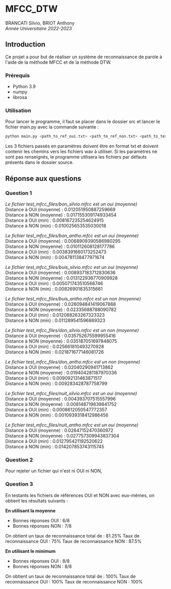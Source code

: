 # MFCC_DTW
BRANCATI Silvio, BRIOT Anthony  
*Année Universitaire 2022-2023*

## Introduction

Ce projet a pour but de réaliser un système de reconnaissance de parole à l'aide de la méthode MFCC et de la méthode DTW.

### Prérequis

- Python 3.9
- numpy
- librosa

### Utilisation

Pour lancer le programme, il faut se placer dans le dossier src et lancer le fichier main.py avec la commande suivante :

```bash
python main.py <path_to_ref_oui.txt> <path_to_ref_non.txt> <path_to_tests_txt>
```

Les 3 fichiers passés en paramètres doivent être en format txt et doivent contenir les chemins vers les fichiers wav à utiliser. 
Si les paramètres ne sont pas renseignés, le programme utilisera les fichiers par défauts présents dans le dossier source.

## Réponse aux questions

### Question 1

*Le fichier test_mfcc_files/bon_silvio.mfcc est un oui (moyenne)*  
Distance à OUI (moyenne) : 0.012051950887259669  
Distance à NON (moyenne) : 0.017155309174933454  
Distance à OUI (min) : 0.008167235254624915  
Distance à NON (min) : 0.010025653535030018  

*Le fichier test_mfcc_files/bon_antho.mfcc est un oui (moyenne)*    
Distance à OUI (moyenne) : 0.0068909390586980295  
Distance à NON (moyenne) : 0.010112608128177786  
Distance à OUI (min) : 0.0038391660173252473  
Distance à NON (min) : 0.004781138477971674  

*Le fichier test_mfcc_files/buis_silvio.mfcc est un oui (moyenne)*  
Distance à OUI (moyenne) : 0.008937183712830636  
Distance à NON (moyenne) : 0.013122936770909928  
Distance à OUI (min) : 0.005071743510568746  
Distance à NON (min) : 0.00826901835315661  

*Le fichier test_mfcc_files/buis_antho.mfcc est un non (moyenne)*  
Distance à OUI (moyenne) : 0.026094841419067868  
Distance à NON (moyenne) : 0.02335688788090782  
Distance à OUI (min) : 0.012088263267323323  
Distance à NON (min) : 0.011289541596869323  

*Le fichier test_mfcc_files/don_silvio.mfcc est un non (moyenne)*  
Distance à OUI (moyenne) : 0.035752675599955416  
Distance à NON (moyenne) : 0.035187051697848075  
Distance à OUI (min) : 0.025661810493270928  
Distance à NON (min) : 0.021871677146081726  

*Le fichier test_mfcc_files/don_antho.mfcc est un non (moyenne)*  
Distance à OUI (moyenne) : 0.02040290941713862  
Distance à NON (moyenne) : 0.019404281187970336  
Distance à OUI (min) : 0.009092131463871517  
Distance à NON (min) : 0.009283428787758799  

*Le fichier test_mfcc_files/nuit_silvio.mfcc est un oui (moyenne)*  
Distance à OUI (moyenne) : 0.004393707515557996  
Distance à NON (moyenne) : 0.008148719839841752   
Distance à OUI (min) : 0.0008612050547772357  
Distance à NON (min) : 0.0010939318412986456  

*Le fichier test_mfcc_files/nuit_antho.mfcc est un oui (moyenne)*  
Distance à OUI (moyenne) : 0.02647152470360972  
Distance à NON (moyenne) : 0.027757309943837304  
Distance à OUI (min) : 0.012795421192520622  
Distance à NON (min) : 0.014207853743115745  

### Question 2

Pour rejeter un fichier qui n'est ni OUI ni NON, 

### Question 3
En testants les fichiers de références OUI et NON avec eux-mêmes, on obtient les résultats suivants :  

**En utilisant la moyenne**
- Bonnes réponses OUI : 6/8
- Bonnes réponses NON : 7/8

On obtient un taux de reconnaissance total de : 81.25%
Taux de reconnaissance OUI : 75%
Taux de reconnaissance NON : 87.5%  

**En utilisant le minimum**
- Bonnes réponses OUI : 8/8
- Bonnes réponses NON : 8/8

On obtient un taux de reconnaissance total de : 100%
Taux de reconnaissance OUI : 100%
Taux de reconnaissance NON : 100%
